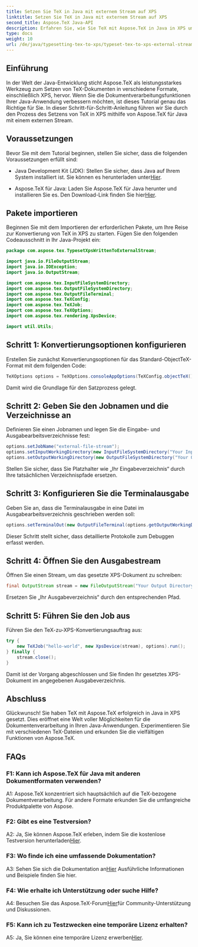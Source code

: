 ```yaml
---
title: Setzen Sie TeX in Java mit externem Stream auf XPS
linktitle: Setzen Sie TeX in Java mit externem Stream auf XPS
second_title: Aspose.TeX Java-API
description: Erfahren Sie, wie Sie TeX mit Aspose.TeX in Java in XPS umwandeln. Entdecken Sie die Schritt-für-Schritt-Anleitung für eine reibungslose Dokumentenverarbeitung.
type: docs
weight: 10
url: /de/java/typesetting-tex-to-xps/typeset-tex-to-xps-external-stream/
---
```

## Einführung

In der Welt der Java-Entwicklung sticht Aspose.TeX als leistungsstarkes Werkzeug zum Setzen von TeX-Dokumenten in verschiedene Formate, einschließlich XPS, hervor. Wenn Sie die Dokumentverarbeitungsfunktionen Ihrer Java-Anwendung verbessern möchten, ist dieses Tutorial genau das Richtige für Sie. In dieser Schritt-für-Schritt-Anleitung führen wir Sie durch den Prozess des Setzens von TeX in XPS mithilfe von Aspose.TeX für Java mit einem externen Stream.

## Voraussetzungen

Bevor Sie mit dem Tutorial beginnen, stellen Sie sicher, dass die folgenden Voraussetzungen erfüllt sind:

-  Java Development Kit (JDK): Stellen Sie sicher, dass Java auf Ihrem System installiert ist. Sie können es herunterladen unter[Hier](https://www.oracle.com/java/technologies/javase-downloads.html).

-  Aspose.TeX für Java: Laden Sie Aspose.TeX für Java herunter und installieren Sie es. Den Download-Link finden Sie hier[Hier](https://releases.aspose.com/tex/java/).

## Pakete importieren

Beginnen Sie mit dem Importieren der erforderlichen Pakete, um Ihre Reise zur Konvertierung von TeX in XPS zu starten. Fügen Sie den folgenden Codeausschnitt in Ihr Java-Projekt ein:

```java
package com.aspose.tex.TypesetXpsWrittenToExternalStream;

import java.io.FileOutputStream;
import java.io.IOException;
import java.io.OutputStream;

import com.aspose.tex.InputFileSystemDirectory;
import com.aspose.tex.OutputFileSystemDirectory;
import com.aspose.tex.OutputFileTerminal;
import com.aspose.tex.TeXConfig;
import com.aspose.tex.TeXJob;
import com.aspose.tex.TeXOptions;
import com.aspose.tex.rendering.XpsDevice;

import util.Utils;
```

## Schritt 1: Konvertierungsoptionen konfigurieren

Erstellen Sie zunächst Konvertierungsoptionen für das Standard-ObjectTeX-Format mit dem folgenden Code:

```java
TeXOptions options = TeXOptions.consoleAppOptions(TeXConfig.objectTeX());
```

Damit wird die Grundlage für den Satzprozess gelegt.

## Schritt 2: Geben Sie den Jobnamen und die Verzeichnisse an

Definieren Sie einen Jobnamen und legen Sie die Eingabe- und Ausgabearbeitsverzeichnisse fest:

```java
options.setJobName("external-file-stream");
options.setInputWorkingDirectory(new InputFileSystemDirectory("Your Input Directory"));
options.setOutputWorkingDirectory(new OutputFileSystemDirectory("Your Output Directory"));
```

Stellen Sie sicher, dass Sie Platzhalter wie „Ihr Eingabeverzeichnis“ durch Ihre tatsächlichen Verzeichnispfade ersetzen.

## Schritt 3: Konfigurieren Sie die Terminalausgabe

Geben Sie an, dass die Terminalausgabe in eine Datei im Ausgabearbeitsverzeichnis geschrieben werden soll:

```java
options.setTerminalOut(new OutputFileTerminal(options.getOutputWorkingDirectory()));
```

Dieser Schritt stellt sicher, dass detaillierte Protokolle zum Debuggen erfasst werden.

## Schritt 4: Öffnen Sie den Ausgabestream

Öffnen Sie einen Stream, um das gesetzte XPS-Dokument zu schreiben:

```java
final OutputStream stream = new FileOutputStream("Your Output Directory" + options.getJobName() + ".xps");
```

Ersetzen Sie „Ihr Ausgabeverzeichnis“ durch den entsprechenden Pfad.

## Schritt 5: Führen Sie den Job aus

Führen Sie den TeX-zu-XPS-Konvertierungsauftrag aus:

```java
try {
    new TeXJob("hello-world", new XpsDevice(stream), options).run();
} finally {
    stream.close();
}
```

Damit ist der Vorgang abgeschlossen und Sie finden Ihr gesetztes XPS-Dokument im angegebenen Ausgabeverzeichnis.

## Abschluss

Glückwunsch! Sie haben TeX mit Aspose.TeX erfolgreich in Java in XPS gesetzt. Dies eröffnet eine Welt voller Möglichkeiten für die Dokumentenverarbeitung in Ihren Java-Anwendungen. Experimentieren Sie mit verschiedenen TeX-Dateien und erkunden Sie die vielfältigen Funktionen von Aspose.TeX.

## FAQs

### F1: Kann ich Aspose.TeX für Java mit anderen Dokumentformaten verwenden?

A1: Aspose.TeX konzentriert sich hauptsächlich auf die TeX-bezogene Dokumentverarbeitung. Für andere Formate erkunden Sie die umfangreiche Produktpalette von Aspose.

### F2: Gibt es eine Testversion?

 A2: Ja, Sie können Aspose.TeX erleben, indem Sie die kostenlose Testversion herunterladen[Hier](https://releases.aspose.com/).

### F3: Wo finde ich eine umfassende Dokumentation?

 A3: Sehen Sie sich die Dokumentation an[Hier](https://reference.aspose.com/tex/java/) Ausführliche Informationen und Beispiele finden Sie hier.

### F4: Wie erhalte ich Unterstützung oder suche Hilfe?

 A4: Besuchen Sie das Aspose.TeX-Forum[Hier](https://forum.aspose.com/c/tex/47)für Community-Unterstützung und Diskussionen.

### F5: Kann ich zu Testzwecken eine temporäre Lizenz erhalten?

 A5: Ja, Sie können eine temporäre Lizenz erwerben[Hier](https://purchase.aspose.com/temporary-license/).